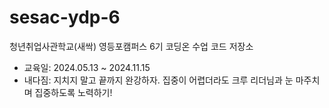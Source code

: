 # sesac-ydp-6
청년취업사관학교(새싹) 영등포캠퍼스 6기 코딩온 수업 코드 저장소

- 교육일: 2024.05.13 ~ 2024.11.15
- 내다짐: 지치지 말고 끝까지 완강하자. 집중이 어렵더라도 크루 리더님과 눈 마주치며 집중하도록 노력하기!